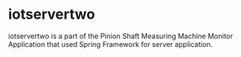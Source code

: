 # iotservertwo
iotservertwo is a part of the Pinion Shaft Measuring Machine Monitor Application that used Spring Framework for server application.

